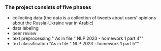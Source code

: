 
### The project consists of five phases
- collecting data (the data is a collection of tweets about users’ opinions about the Russia-Ukraine war in Arabic)
- data labeling
- peer review
- text preprocessing " As in file " NLP 2023 - homework 1 part 4""
- text classification "As in file " NLP 2023 - homework 1 part 5""
